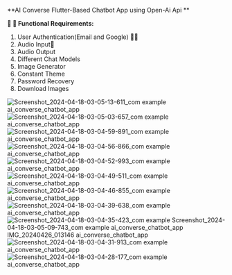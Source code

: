 **AI Converse Flutter-Based Chatbot App using Open-Ai Api **

**🚀 🚀 Functional Requirements:**
1. User Authentication(Email and Google) 🤳🤳
2. Audio Input📢
3. Audio Output
4. Different Chat Models
5. Image Generator
6. Constant Theme
7. Password Recovery
8. Download Images



![Screenshot_2024-04-18-03-05-13-611_com example ai_converse_chatbot_app](https://github.com/Ahmed-latif/Ai-Converse/assets/105422581/7a02fc1c-740f-4360-acc5-30aafb3a7e90)
![Screenshot_2024-04-18-03-05-03-657_com example ai_converse_chatbot_app](https://github.com/Ahmed-latif/Ai-Converse/assets/105422581/90400a32-34b1-4485-8152-6aa20f348d66)
![Screenshot_2024-04-18-03-04-59-891_com example ai_converse_chatbot_app](https://github.com/Ahmed-latif/Ai-Converse/assets/105422581/ca78afcf-8d91-4911-9950-51ee913dc376)
![Screenshot_2024-04-18-03-04-56-866_com example ai_converse_chatbot_app](https://github.com/Ahmed-latif/Ai-Converse/assets/105422581/d12a4e22-0f3f-424a-992e-5d931a5146c9)
![Screenshot_2024-04-18-03-04-52-993_com example ai_converse_chatbot_app](https://github.com/Ahmed-latif/Ai-Converse/assets/105422581/e7aa0a93-bd6a-4d69-b7e8-f4c6185b6890)
![Screenshot_2024-04-18-03-04-49-511_com example ai_converse_chatbot_app](https://github.com/Ahmed-latif/Ai-Converse/assets/105422581/2bd528cd-e238-4555-b16d-982d69fb0969)
![Screenshot_2024-04-18-03-04-46-855_com example ai_converse_chatbot_app](https://github.com/Ahmed-latif/Ai-Converse/assets/105422581/27e3c663-6d2e-471d-ab79-6827131ae62d)
![Screenshot_2024-04-18-03-04-39-638_com example ai_converse_chatbot_app](https://github.com/Ahmed-latif/Ai-Converse/assets/105422581/3ca4ae27-ebac-4964-af46-a27678b19e01)
![Screenshot_2024-04-18-03-04-35-423_com example ![Screenshot_2024-04-18-03-05-09-743_com example ai_converse_chatbot_app](https://github.com/Ahmed-latif/Ai-Converse/assets/105422581/f74f4fbc-8d4d-4bcb-a82f-64ea504e1288)
![IMG_20240426_013146](https://github.com/Ahmed-latif/Ai-Converse/assets/105422581/55f939b4-3a70-493f-8960-6901b9bd1118)
ai_converse_chatbot_app](https://github.com/Ahmed-latif/Ai-Converse/assets/105422581/12fa11cc-97c3-43cd-9b4f-2826af754b9f)
![Screenshot_2024-04-18-03-04-31-913_com example ai_converse_chatbot_app](https://github.com/Ahmed-latif/Ai-Converse/assets/105422581/3f3f490b-cfef-4600-95e2-f81605f4f401)
![Screenshot_2024-04-18-03-04-28-177_com example ai_converse_chatbot_app](https://github.com/Ahmed-latif/Ai-Converse/assets/105422581/09b0e649-3388-40cc-ae2c-02a7e9eef564)
